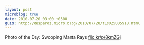 ```yaml
---
layout: post
microblog: true
date: 2010-07-20 03:00 +0300
guid: http://desparoz.micro.blog/2010/07/20/t19025085918.html
---
```

Photo of the Day: Swooping Manta Rays [flic.kr/p/8kmZGj](http://flic.kr/p/8kmZGj)
